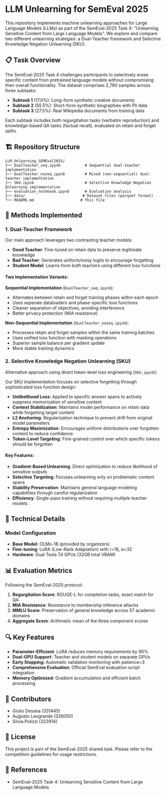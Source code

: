 # LLM Unlearning for SemEval 2025

This repository implements machine unlearning approaches for Large Language Models (LLMs) as part of the SemEval-2025 Task 4: "Unlearning Sensitive Content from Large Language Models". We explore and compare two different unlearning strategies: a Dual-Teacher framework and Selective Knowledge Negation Unlearning (SKU).

## 📋 Task Overview

The SemEval-2025 Task 4 challenges participants to selectively erase specific content from pretrained language models without compromising their overall functionality. The dataset comprises 2,780 samples across three subtasks:

- **Subtask 1** (17.0%): Long-form synthetic creative documents
- **Subtask 2** (55.5%): Short-form synthetic biographies with PII data
- **Subtask 3** (27.5%): Real Wikipedia documents from training data

Each subtask includes both regurgitation tasks (verbatim reproduction) and knowledge-based QA tasks (factual recall), evaluated on retain and forget splits.

## 🏗️ Repository Structure

```
LLM_Unlearning_SEMEval2025/
├── DualTeacher_seq.ipynb           # Sequential dual-teacher implementation
├── DualTeacher_noseq.ipynb         # Mixed (non-sequential) dual-teacher implementation
├── SKU.ipynb                       # Selective Knowledge Negation Unlearning implementation
├── evaluation_notebook.ipynb       # Evaluation analysis
├── data/                          # Dataset files (parquet format)
└── README.md                     # This file
```

## 🚀 Methods Implemented

### 1. Dual-Teacher Framework

Our main approach leverages two contrasting teacher models:

- **Good Teacher**: Fine-tuned on retain data to preserve legitimate knowledge
- **Bad Teacher**: Generates uniform/noisy logits to encourage forgetting
- **Student Model**: Learns from both teachers using different loss functions

#### Two Implementation Variants:

**Sequential Implementation** (`DualTeacher_seq.ipynb`):
- Alternates between retain and forget training phases within each epoch
- Uses separate dataloaders and phase-specific loss functions
- Cleaner separation of objectives, avoiding interference
- Better privacy protection (MIA resistance)

**Non-Sequential Implementation** (`DualTeacher_noseq.ipynb`):
- Processes retain and forget samples within the same training batches
- Uses unified loss function with masking operations
- Superior sample balance per gradient update
- More stable training dynamics

### 2. Selective Knowledge Negation Unlearning (SKU)

Alternative approach using direct token-level loss engineering (`SKU.ipynb`):

Our SKU implementation focuses on selective forgetting through sophisticated loss function design:

- **Unlikelihood Loss**: Applied to specific answer spans to actively suppress memorization of sensitive content
- **Context Stabilization**: Maintains model performance on retain data while forgetting target content
- **L2 Anchoring**: Regularization technique to prevent drift from original model parameters
- **Entropy Maximization**: Encourages uniform distributions over forgotten content to reduce confidence
- **Token-Level Targeting**: Fine-grained control over which specific tokens should be forgotten

#### Key Features:
- **Gradient-Based Unlearning**: Direct optimization to reduce likelihood of sensitive outputs
- **Selective Targeting**: Focuses unlearning only on problematic content spans
- **Stability Preservation**: Maintains general language modeling capabilities through careful regularization
- **Efficiency**: Single-pass training without requiring multiple teacher models

## 🔧 Technical Details

### Model Configuration
- **Base Model**: OLMo-1B (provided by organizers)
- **Fine-tuning**: LoRA (Low-Rank Adaptation) with r=16, α=32
- **Hardware**: Dual Tesla T4 GPUs (32GB total VRAM)


## 📊 Evaluation Metrics

Following the SemEval-2025 protocol:

1. **Regurgitation Score**: ROUGE-L for completion tasks, exact match for QA
2. **MIA Resistance**: Resistance to membership inference attacks
3. **MMLU Score**: Preservation of general knowledge across 57 academic domains
4. **Aggregate Score**: Arithmetic mean of the three component scores

## 🔍 Key Features

- **Parameter-Efficient**: LoRA reduces memory requirements by 90%
- **Dual-GPU Support**: Teacher and student models on separate GPUs
- **Early Stopping**: Automatic validation monitoring with patience=3
- **Comprehensive Evaluation**: Official SemEval evaluation script integration
- **Memory Optimized**: Gradient accumulation and efficient batch processing


## 🤝 Contributors

- Giulio Desana (331445)
- Augusto Leogrande (326050)
- Silvia Polizzi (323914)

## 📄 License

This project is part of the SemEval-2025 shared task. Please refer to the competition guidelines for usage restrictions.

## 🔗 References

- SemEval-2025 Task 4: Unlearning Sensitive Content from Large Language Models
